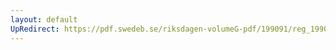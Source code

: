 ```yaml
---
layout: default
UpRedirect: https://pdf.swedeb.se/riksdagen-volumeG-pdf/199091/reg_199091/reg_199091_0990.pdf
---
```

